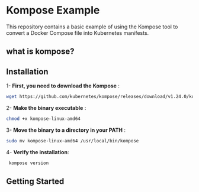 # Kompose Example

This repository contains a basic example of using the Kompose tool to convert a Docker Compose file into Kubernetes manifests.
## what is kompose?

## Installation 
1- **First, you need to download the Kompose** :
```bash
wget https://github.com/kubernetes/kompose/releases/download/v1.24.0/kompose-linux-amd64
```
2- **Make the binary executable** : 
```bash
chmod +x kompose-linux-amd64
```
3- **Move the binary to a directory in your PATH** :
```bash
sudo mv kompose-linux-amd64 /usr/local/bin/kompose
```
4- **Verify the installation**:
```bash
 kompose version
```
## Getting Started



